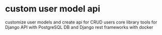 # custom user model api
customize user models and create api for CRUD users
core library tools for Django API with PostgreSQL DB and Django rest frameworks with docker
